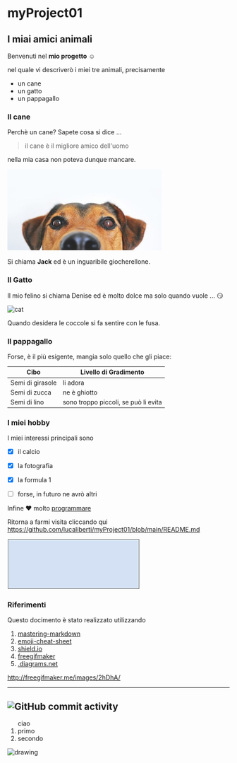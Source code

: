 

# myProject01
## I miai amici animali
Benvenuti nel **mio progetto** :relaxed:

nel quale vi descriverò i miei tre animali, precisamente

* un cane 
* un gatto
* un pappagallo

### Il cane
Perchè un cane? Sapete cosa si dice ...
> il cane è il migliore amico dell'uomo

nella mia casa non poteva dunque mancare.

![dog](imgs/dog-640a.jpg)

Si chiama **Jack** ed è un inguaribile giocherellone.

### Il Gatto
Il mio felino si chiama Denise ed è molto dolce ma solo quando vuole ... :smirk:

![cat](https://developer.ridgerun.com/wiki/images/8/80/Egyptian_cat.jpg)

Quando desidera le coccole si fa sentire con le fusa.


### Il pappagallo
Forse, è il più esigente, mangia solo quello che gli piace:

Cibo | Livello di Gradimento
------------ | -------------
Semi di girasole | li adora
Semi di zucca | ne è ghiotto
Semi di lino | sono troppo piccoli, se può li evita



### I miei hobby
I miei interessi principali sono

- [x] il calcio
- [x] la fotografia
- [x] la formula 1 
- [ ] forse, in futuro ne avrò altri


Infine :heart: molto [programmare](Programming.md)

Ritorna a farmi visita cliccando qui https://github.com/lucaliberti/myProject01/blob/main/README.md

![ciao](imgs/Ciao.gif)

### Riferimenti
Questo docimento è stato realizzato utilizzando
  1. [mastering-markdown](https://guides.github.com/features/mastering-markdown)
  1. [emoji-cheat-sheet](https://github.com/ikatyang/emoji-cheat-sheet/blob/master/README.md)
  1. [shield.io](https://shields.io/category/other)
  1. [freegifmaker](http://freegifmaker.me/images/2hDhA)
  1. [.diagrams.net](https://app.diagrams.net)

  


http://freegifmaker.me/images/2hDhA/

---
![GitHub commit activity](https://img.shields.io/github/commit-activity/w/lucaliberti/myProject01)
---





<ol> ciao
  <li> primo
  <li> secondo
</ol>


  
<img src="https://developer.ridgerun.com/wiki/images/8/80/Egyptian_cat.jpg" alt="drawing" width="200"/>
